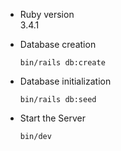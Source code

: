 * Ruby version  
  3.4.1

* Database creation  
  ```
  bin/rails db:create
  ```

* Database initialization
  ```
  bin/rails db:seed
  ```

* Start the Server
  ```
  bin/dev
  ```
